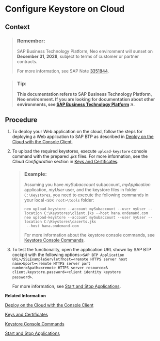 <!-- loiob3ffae761a984f5f8d629d0faaa9d032 -->

# Configure Keystore on Cloud



## Context

> ### Remember:  
> SAP Business Technology Platform, Neo environment will sunset on **December 31, 2028**, subject to terms of customer or partner contracts.
> 
> For more information, see SAP Note [3351844](https://me.sap.com/notes/3351844).

> ### Tip:  
> **This documentation refers to SAP Business Technology Platform, Neo environment. If you are looking for documentation about other environments, see [SAP Business Technology Platform](https://help.sap.com/viewer/65de2977205c403bbc107264b8eccf4b/Cloud/en-US/6a2c1ab5a31b4ed9a2ce17a5329e1dd8.html "SAP Business Technology Platform (SAP BTP) is an integrated offering comprised of four technology portfolios: database and data management, application development and integration, analytics, and intelligent technologies. The platform offers users the ability to turn data into business value, compose end-to-end business processes, and build and extend SAP applications quickly.") :arrow_upper_right:.**



<a name="loiob3ffae761a984f5f8d629d0faaa9d032__steps_msd_tq1_xj"/>

## Procedure

1.  To deploy your Web application on the cloud, follow the steps for deploying a Web application to SAP BTP as described in [Deploy on the Cloud with the Console Client](../30-development-neo/deploy-on-the-cloud-with-the-console-client-030863c.md).

2.  To upload the required keystores, execute `upload-keystore` console command with the prepared *.jks* files. For more information, see the *Cloud Configuration* section in [Keys and Certificates](keys-and-certificates-3735938.md).

    > ### Example:  
    > Assuming you have *mySubaccount* subaccount, *myApplication* application, *myUser* user, and the keystore files in folder `C:\Keystores`, you need to execute the following commands in your local `<SDK root>\tools` folder:
    > 
    > ```
    > neo upload-keystore --account mySubaccount --user myUser --location C:\Keystores\client.jks --host hana.ondemand.com
    > neo upload-keystore --account mySubaccount --user myUser --location C:\Keystores\cacerts.jks
    >  --host hana.ondemand.com
    > ```
    > 
    > For more information about the keystore console commands, see [Keystore Console Commands](keystore-console-commands-20b6fbd.md).

3.  To test the functionality, open the application URL shown by SAP BTP cockpit with the following options:<code>&lt;SAP BTP Application URL&gt;/SSLExampleServlet?host=&lt;remote HTTPS server host name&gt;&amp;port=&lt;remote HTTPS server port number&gt;&amp;path=&lt;remote HTTPS server resource&gt;&amp; client.keystore.password=&lt;client identity keystore password&gt;</code>.

    For more information, see [Start and Stop Applications](../50-administration-and-ops-neo/start-and-stop-applications-7612f03.md).


**Related Information**  


[Deploy on the Cloud with the Console Client](../30-development-neo/deploy-on-the-cloud-with-the-console-client-030863c.md "Deploying an application publishes it to SAP BTP. During deploy, you can define various specifics of the deployed application using the deploy command optional parameters.")

[Keys and Certificates](keys-and-certificates-3735938.md)

[Keystore Console Commands](keystore-console-commands-20b6fbd.md)

[Start and Stop Applications](../50-administration-and-ops-neo/start-and-stop-applications-7612f03.md "You can directly start, stop, and undeploy applications, as well as start, stop, and disable individual application processes.")

